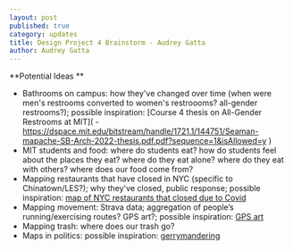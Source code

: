 ```yaml
---
layout: post
published: true
category: updates
title: Design Project 4 Brainstorm - Audrey Gatta
author: Audrey Gatta
---
```

**Potential Ideas **

- Bathrooms on campus: how they've changed over time (when were men's restrooms converted to women's restroooms? all-gender restrooms?); possible inspiration: [Course 4 thesis on All-Gender Restrooms at MIT](    - https://dspace.mit.edu/bitstream/handle/1721.1/144751/Seaman-mapache-SB-Arch-2022-thesis.pdf.pdf?sequence=1&isAllowed=y )
- MIT students and food: where do students eat? how do students feel about the places they eat? where do they eat alone? where do they eat with others? where does our food come from?
- Mapping restaurants that have closed in NYC (specific to Chinatown/LES?); why they've closed, public response; possible inspiration: [map of NYC restaurants that closed due to Covid](https://josephborrello.com/projects-data-blog/2021/3/21/mapping-nycs-restaurants-closed-due-to-covid)
- Mapping movement: Strava data; aggregation of people’s running/exercising routes? GPS art?; possible inspiration: [GPS art](https://www.nytimes.com/2022/09/24/technology/gps-art-strava-running.html?searchResultPosition=2 )
- Mapping trash: where does our trash go? 
- Maps in politics: possible inspiration: [gerrymandering](https://www.washingtonpost.com/news/wonk/wp/2014/05/15/americas-most-gerrymandered-congressional-districts/ )
